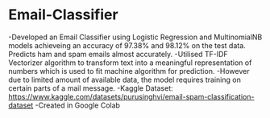# Email-Classifier
-Developed an Email Classifier using Logistic Regression and MultinomialNB models achieveing an accuracy of 97.38% and 98.12% on the test data. Predicts ham and spam emails almost accurately. 
-Utilised TF-IDF Vectorizer algorithm to transform text into a meaningful representation of numbers which is used to fit machine algorithm for prediction.
-However due to limited amount of available data, the model requires training on certain parts of a mail message.
-Kaggle Dataset: https://www.kaggle.com/datasets/purusinghvi/email-spam-classification-dataset
-Created in Google Colab
